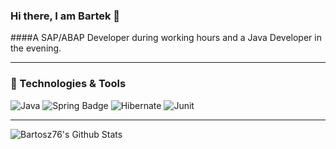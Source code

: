 ### Hi there, I am Bartek 👋

####A SAP/ABAP Developer during working hours and a Java Developer in the evening.

---
### 🔧 Technologies & Tools
![Java](https://img.shields.io/badge/-java-3f4441?style=for-the-badge&logo=java&color=orange) ![Spring Badge](https://img.shields.io/badge/Spring-6DB33F?style=for-the-badge&logo=spring&logoColor=white) ![Hibernate](https://img.shields.io/badge/-Hibernate-3f4441?style=for-the-badge&logo=Hibernate&color=blue) ![Junit](https://img.shields.io/badge/-Junit-1ED760?style=for-the-badge&logo=Junit)

---
<img align="left" alt="Bartosz76's Github Stats" src="https://github-readme-stats.vercel.app/api?username=Bartosz76&show_icons=true&theme=synthwave"/>
